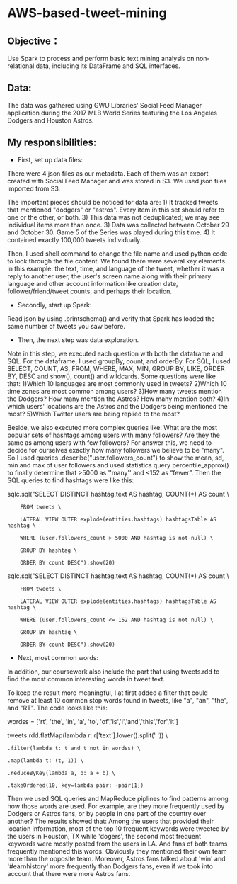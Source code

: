 # AWS-based-tweet-mining

## Objective：
Use Spark to process and perform basic text mining analysis on non-relational data, including its DataFrame and SQL interfaces. 

## Data:

The data was gathered using GWU Libraries' Social Feed Manager application during the 2017 MLB World Series featuring the Los Angeles Dodgers and Houston Astros. 

## My responsibilities:

* First, set up data files: 

There were 4 json files as our metadata. Each of them was an export created with Social Feed Manager and was stored in S3. We used json files imported from S3. 

The important pieces should be noticed for data are: 1) It tracked tweets that mentioned "dodgers" or "astros". Every item in this set should refer to one or the other, or both. 3) This data was not deduplicated; we may see individual items more than once. 3) Data was collected between October 29 and October 30. Game 5 of the Series was played during this time. 4) It contained exactly 100,000 tweets individually. 

Then, I used shell command to change the file name and used python code to look through the file content. We found there were several key elements in this example: the text, time, and language of the tweet, whether it was a reply to another user, the user's screen name along with their primary language and other account information like creation date, follower/friend/tweet counts, and perhaps their location.

* Secondly, start up Spark:

Read json by using .printschema() and verify that Spark has loaded the same number of tweets you saw before.

* Then, the next step was data exploration. 

Note in this step, we executed each question with both the dataframe and SQL. For the dataframe, I used groupBy, count, and orderBy. For SQL, I used SELECT, COUNT, AS, FROM, WHERE, MAX, MIN, GROUP BY, LIKE, ORDER BY, DESC and show(), count() and wildcards. Some questions were like that: 1)Which 10 languages are most commonly used in tweets? 2)Which 10 time zones are most common among users? 3)How many tweets mention the Dodgers? How many mention the Astros? How many mention both? 4)In which users' locations are the Astros and the Dodgers being mentioned the most? 5)Which Twitter users are being replied to the most?

Beside, we also executed more complex queries like: What are the most popular sets of hashtags among users with many followers? Are they the same as among users with few followers? For answer this, we need to decide for ourselves exactly how many followers we believe to be "many". So I used queries .describe("user.followers_count") to show the mean, sd, min and max of user followers and used statistics query percentile_approx() to finally determine that >5000 as ''many'' and <152 as “fewer”. Then the SQL queries to find hashtags were like this:

sqlc.sql("SELECT DISTINCT hashtag.text AS hashtag, COUNT(*) AS count \

        FROM tweets \

        LATERAL VIEW OUTER explode(entities.hashtags) hashtagsTable AS hashtag \

        WHERE (user.followers_count > 5000 AND hashtag is not null) \

        GROUP BY hashtag \

        ORDER BY count DESC").show(20)

sqlc.sql("SELECT DISTINCT hashtag.text AS hashtag, COUNT(*) AS count \

        FROM tweets \

        LATERAL VIEW OUTER explode(entities.hashtags) hashtagsTable AS hashtag \

        WHERE (user.followers_count <= 152 AND hashtag is not null) \

        GROUP BY hashtag \

        ORDER BY count DESC").show(20)

* Next, most common words:

In addition, our coursework also include the part that using tweets.rdd to find the most common interesting words in tweet text. 

To keep the result more meaningful, I at first added a filter that could remove at least 10 common stop words found in tweets, like "a", "an", "the", and "RT". The code looks like this: 

wordss = ['rt', 'the', 'in', 'a', 'to', 'of','is','i','and','this','for','it']

tweets.rdd.flatMap(lambda r: r['text'].lower().split(' ')) \

    .filter(lambda t: t and t not in wordss) \

    .map(lambda t: (t, 1)) \

    .reduceByKey(lambda a, b: a + b) \

    .takeOrdered(10, key=lambda pair: -pair[1])
    
Then we used SQL queries and MapReduce piplines to find patterns among how those words are used. For example, are they more frequently used by Dodgers or Astros fans, or by people in one part of the country over another? The results showed that: Among the users that provided their location information, most of the top 10 frequent keywords were tweeted by the users in Houston, TX while 'dogers', the second most frequent keywords were mostly posted from the users in LA. And fans of both teams frequently mentioned this words. Obviously they mentioned their own team more than the opposite team. Moreover, Astros fans talked about 'win' and '#earnhistory' more frequently than Dodgers fans, even if we took into account that there were more Astros fans.


